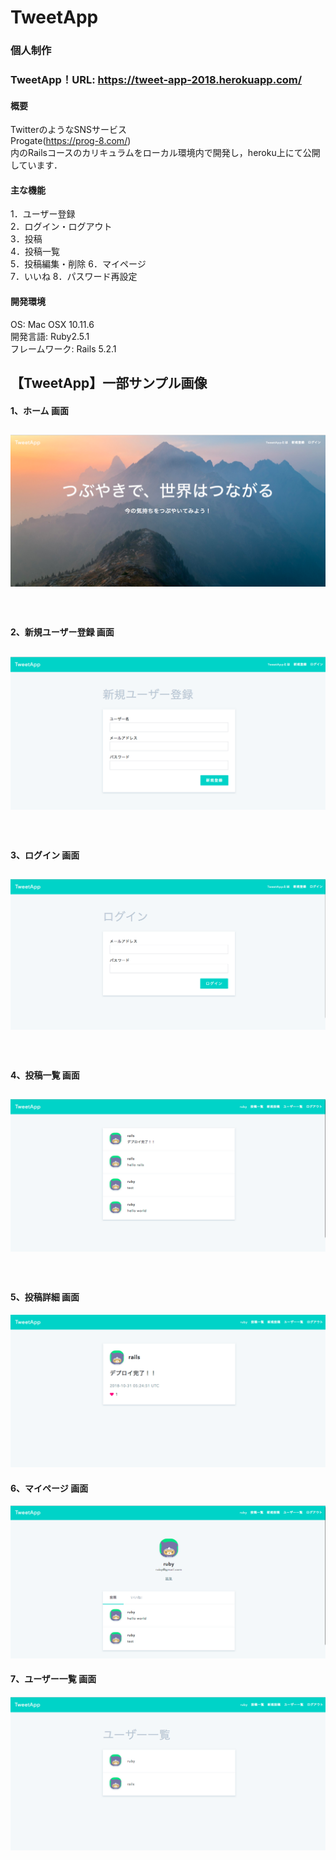 # TweetApp
### 個人制作

### TweetApp！URL: https://tweet-app-2018.herokuapp.com/

#### 概要
TwitterのようなSNSサービス  
Progate(https://prog-8.com/)  
内のRailsコースのカリキュラムをローカル環境内で開発し，heroku上にて公開しています．

#### 主な機能
1．ユーザー登録　　  
2．ログイン・ログアウト　　  
3．投稿  
4．投稿一覧  
5．投稿編集・削除 
6．マイページ  
7．いいね 
8．パスワード再設定 

#### 開発環境
OS: Mac OSX 10.11.6  
開発言語: Ruby2.5.1  
フレームワーク: Rails 5.2.1  

## 【TweetApp】一部サンプル画像   
#### 1、ホーム 画面  
![home.jpg](https://github.com/y-sugiyama654/TweetApp/blob/images/images/home.jpg)
-----------
　  
#### 2、新規ユーザー登録 画面  
![createUser.jpg](https://github.com/y-sugiyama654/TweetApp/blob/images/images/createUser.jpg)  
-----------
　  
#### 3、ログイン 画面  
![login.jpg](https://github.com/y-sugiyama654/TweetApp/blob/images/images/login.jpg)
-----------
　  
#### 4、投稿一覧 画面
![postList.jpg](https://github.com/y-sugiyama654/TweetApp/blob/images/images/postList.jpg)
-----------
　  
#### 5、投稿詳細 画面
![postDetail.jpg](https://github.com/y-sugiyama654/TweetApp/blob/images/images/postDetail.jpg)

#### 6、マイページ 画面
![myPage.jpg](https://github.com/y-sugiyama654/TweetApp/blob/images/images/myPage.jpg)

#### 7、ユーザー一覧 画面
![userList.jpg](https://github.com/y-sugiyama654/TweetApp/blob/images/images/userList.jpg)
